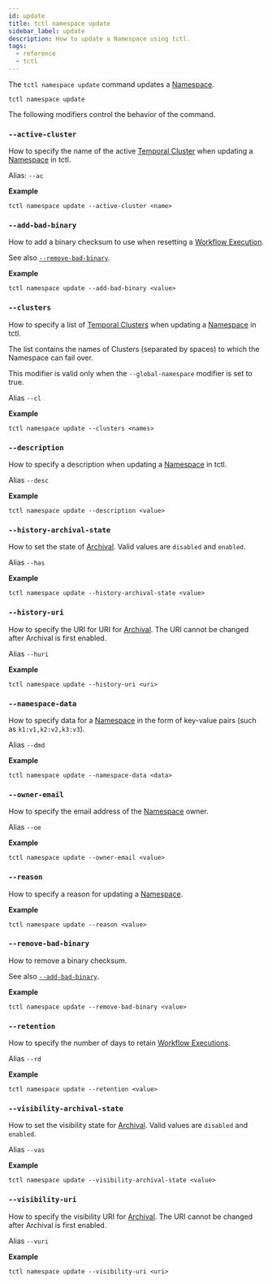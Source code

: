 ```yaml
---
id: update
title: tctl namespace update
sidebar_label: update
description: How to update a Namespace using tctl.
tags:
  - reference
  - tctl
---
```


The `tctl namespace update` command updates a [Namespace](/docs/concepts/what-is-a-namespace).

`tctl namespace update`

The following modifiers control the behavior of the command.

### `--active-cluster`

How to specify the name of the active [Temporal Cluster](/docs/concepts/what-is-a-temporal-cluster/) when updating a [Namespace](/docs/concepts/what-is-a-namespace) in tctl.

Alias: `--ac`

**Example**

```
tctl namespace update --active-cluster <name>
```

### `--add-bad-binary`

How to add a binary checksum to use when resetting a [Workflow Execution](/docs/concepts/what-is-a-workflow-execution).

See also [`--remove-bad-binary`](#--remove-bad-binary).

**Example**

```
tctl namespace update --add-bad-binary <value>
```

### `--clusters`

How to specify a list of [Temporal Clusters](/docs/concepts/what-is-a-temporal-cluster/) when updating a [Namespace](/docs/concepts/what-is-a-namespace) in tctl.

The list contains the names of Clusters (separated by spaces) to which the Namespace can fail over.

This modifier is valid only when the `--global-namespace` modifier is set to true.

Alias `--cl`

**Example**

```
tctl namespace update --clusters <names>
```

### `--description`

How to specify a description when updating a [Namespace](/docs/concepts/what-is-a-namespace) in tctl.

Alias `--desc`

**Example**

```
tctl namespace update --description <value>
```

### `--history-archival-state`

How to set the state of [Archival](/docs/concepts/what-is-archival).
Valid values are `disabled` and `enabled`.

Alias `--has`

**Example**

```
tctl namespace update --history-archival-state <value>
```

### `--history-uri`

How to specify the URI for URI for [Archival](/docs/concepts/what-is-archival).
The URI cannot be changed after Archival is first enabled.

Alias `--huri`

**Example**

```
tctl namespace update --history-uri <uri>
```

### `--namespace-data`

How to specify data for a [Namespace](/docs/concepts/what-is-a-namespace) in the form of key-value pairs (such as `k1:v1,k2:v2,k3:v3`).

Alias `--dmd`

**Example**

```
tctl namespace update --namespace-data <data>
```

### `--owner-email`

How to specify the email address of the [Namespace](/docs/concepts/what-is-a-namespace) owner.

Alias `--oe`

**Example**

```
tctl namespace update --owner-email <value>
```

### `--reason`

How to specify a reason for updating a [Namespace](/docs/concepts/what-is-a-namespace).

**Example**

```
tctl namespace update --reason <value>
```

### `--remove-bad-binary`

How to remove a binary checksum.

See also [`--add-bad-binary`](#--add-bad-binary).

**Example**

```
tctl namespace update --remove-bad-binary <value>
```

### `--retention`

How to specify the number of days to retain [Workflow Executions](/docs/concepts/what-is-a-workflow-execution).

Alias `--rd`

**Example**

```
tctl namespace update --retention <value>
```

### `--visibility-archival-state`

How to set the visibility state for [Archival](/docs/concepts/what-is-archival).
Valid values are `disabled` and `enabled`.

Alias `--vas`

**Example**

```
tctl namespace update --visibility-archival-state <value>
```

### `--visibility-uri`

How to specify the visibility URI for [Archival](/docs/concepts/what-is-archival).
The URI cannot be changed after Archival is first enabled.

Alias `--vuri`

**Example**

```
tctl namespace update --visibility-uri <uri>
```
